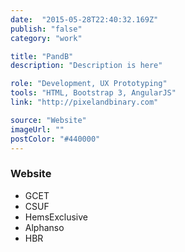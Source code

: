 ```yaml
---
date:  "2015-05-28T22:40:32.169Z"
publish: "false" 
category: "work"

title: "PandB"
description: "Description is here"

role: "Development, UX Prototyping"
tools: "HTML, Bootstrap 3, AngularJS" 
link: "http://pixelandbinary.com" 

source: "Website"
imageUrl: ""
postColor: "#440000"
---
```


### Website

- GCET
- CSUF
- HemsExclusive
- Alphanso
- HBR
